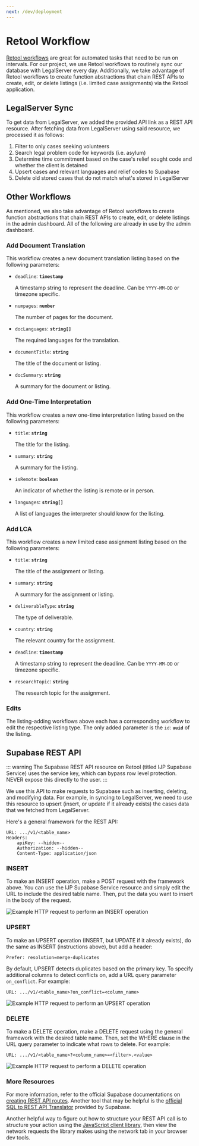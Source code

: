 ```yaml
---
next: /dev/deployment
---
```


# Retool Workflow

[Retool workflows](https://retool.com/products/workflows) are great for automated tasks that need to be run on intervals. For our project, we use Retool workflows to routinely sync our database with LegalServer every day. Additionally, we take advantage of Retool workflows to create function abstractions that chain REST APIs to create, edit, or delete listings (i.e. limited case assignments) via the Retool application.

## LegalServer Sync

To get data from LegalServer, we added the provided API link as a REST API resource.
After fetching data from LegalServer using said resource, we processed it as follows:

1. Filter to only cases seeking volunteers
2. Search legal problem code for keywords (i.e. asylum)
3. Determine time commitment based on the case's relief sought code and whether the client is detained
4. Upsert cases and relevant languages and relief codes to Supabase
5. Delete old stored cases that do not match what's stored in LegalServer

## Other Workflows

As mentioned, we also take advantage of Retool workflows to create function abstractions that chain REST APIs to create, edit, or delete listings in the admin dashboard. All of the following are already in use by the admin dashboard.

### Add Document Translation

This workflow creates a new document translation listing based on the following parameters:

- `deadline`: **`timestamp`**

  A timestamp string to represent the deadline. Can be `YYYY-MM-DD` or timezone specific.

- `numpages`: **`number`**

  The number of pages for the document.

- `docLanguages`: **`string[]`**

  The required languages for the translation.

- `documentTitle`: **`string`**

  The title of the document or listing.

- `docSummary`: **`string`**

  A summary for the document or listing.

### Add One-Time Interpretation

This workflow creates a new one-time interpretation listing based on the following parameters:

- `title`: **`string`**

  The title for the listing.

- `summary`: **`string`**

  A summary for the listing.

- `isRemote`: **`boolean`**

  An indicator of whether the listing is remote or in person.

- `languages`: **`string[]`**

  A list of languages the interpreter should know for the listing.

### Add LCA

This workflow creates a new limited case assignment listing based on the following parameters:

- `title`: **`string`**

  The title of the assignment or listing.

- `summary`: **`string`**

  A summary for the assignment or listing.

- `deliverableType`: **`string`**

  The type of deliverable.

- `country`: **`string`**

  The relevant country for the assignment.

- `deadline`: **`timestamp`**

  A timestamp string to represent the deadline.
  Can be `YYYY-MM-DD` or timezone specific.

- `researchTopic`: **`string`**

  The research topic for the assignment.

### Edits

The listing-adding workflows above each has a corresponding workflow to edit the respective listing type. The only added parameter is the `id`: **`uuid`** of the listing.

## Supabase REST API

::: warning
The Supabase REST API resource on Retool (titled IJP Supabase Service) uses the service key, which can bypass row level protection. NEVER expose this directly to the user.
:::

We use this API to make requests to Supabase such as inserting, deleting, and modifying data.
For example, in syncing to LegalServer, we need to use this resource to upsert (insert, or update if it already exists) the cases data that we fetched from LegalServer.

Here's a general framework for the REST API:

```text:no-line-numbers
URL: .../v1/<table_name>
Headers:
    apiKey: --hidden--
    Authorization: --hidden--
    Content-Type: application/json
```

### INSERT

To make an INSERT operation, make a POST request with the framework above. You can use the IJP Supabase Service resource and simply edit the URL to include the desired table name. Then, put the data you want to insert in the body of the request.

![Example HTTP request to perform an INSERT operation](/assets/image/example_insert_operation.png)

### UPSERT

To make an UPSERT operation (INSERT, but UPDATE if it already exists), do the same as INSERT (instructions above), but add a header:

```text:no-line-numbers
Prefer: resolution=merge-duplicates
```

By default, UPSERT detects duplicates based on the primary key.
To specify additional columns to detect conflicts on, add a URL query parameter `on_conflict`.
For example:

```text:no-line-numbers
URL: .../v1/<table_name>?on_conflict=<column_name>
```

![Example HTTP request to perform an UPSERT operation](/assets/image/example_upsert_operation.png)

### DELETE

To make a DELETE operation, make a DELETE request using the general framework with the desired table name. Then, set the WHERE clause in the URL query parameter to indicate what rows to delete.
For example:

```text:no-line-numbers
URL: .../v1/<table_name>?<column_name>=<filter>.<value>
```

![Example HTTP request to perform a DELETE operation](/assets/image/example_delete_operation.png)

### More Resources

For more information, refer to the official Supabase documentations on [creating REST API routes](https://supabase.com/docs/guides/api/creating-routes). Another tool that may be helpful is the [official SQL to REST API Translator](https://supabase.com/docs/guides/api/sql-to-rest) provided by Supabase.

Another helpful way to figure out how to structure your REST API call is to structure your action using the [JavaScript client library](https://supabase.com/docs/reference/javascript/start), then view the network requests the library makes using the network tab in your browser dev tools.
